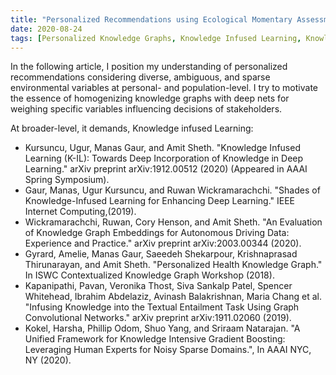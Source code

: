 ```yaml
---
title: "Personalized Recommendations using Ecological Momentary Assessment"
date: 2020-08-24
tags: [Personalized Knowledge Graphs, Knowledge Infused Learning, Knowledge Graphs, Social Good, Ai for Good, Data Science, Deep Learning, Knowledge Network, Broader Implications]
---
```


In the following article, I position my understanding of personalized recommendations considering diverse, ambiguous, and sparse environmental variables at personal- and population-level.
I try to motivate the essence of homogenizing knowledge graphs with deep nets for weighing specific variables influencing decisions of stakeholders.

At broader-level, it demands, Knowledge infused Learning:
* Kursuncu, Ugur, Manas Gaur, and Amit Sheth. "Knowledge Infused Learning (K-IL): Towards Deep Incorporation of Knowledge in Deep Learning." arXiv preprint arXiv:1912.00512 (2020) (Appeared in AAAI Spring Symposium).
* Gaur, Manas, Ugur Kursuncu, and Ruwan Wickramarachchi. "Shades of Knowledge-Infused Learning for Enhancing Deep Learning." IEEE Internet Computing,(2019).
* Wickramarachchi, Ruwan, Cory Henson, and Amit Sheth. "An Evaluation of Knowledge Graph Embeddings for Autonomous Driving Data: Experience and Practice." arXiv preprint arXiv:2003.00344 (2020).
* Gyrard, Amelie, Manas Gaur, Saeedeh Shekarpour, Krishnaprasad Thirunarayan, and Amit Sheth. "Personalized Health Knowledge Graph." In ISWC Contextualized Knowledge Graph Workshop (2018).
* Kapanipathi, Pavan, Veronika Thost, Siva Sankalp Patel, Spencer Whitehead, Ibrahim Abdelaziz, Avinash Balakrishnan, Maria Chang et al. "Infusing Knowledge into the Textual Entailment Task Using Graph Convolutional Networks." arXiv preprint arXiv:1911.02060 (2019).
* Kokel, Harsha, Phillip Odom, Shuo Yang, and Sriraam Natarajan. "A Unified Framework for Knowledge Intensive Gradient Boosting: Leveraging Human Experts for Noisy Sparse Domains.", In AAAI NYC, NY (2020). 